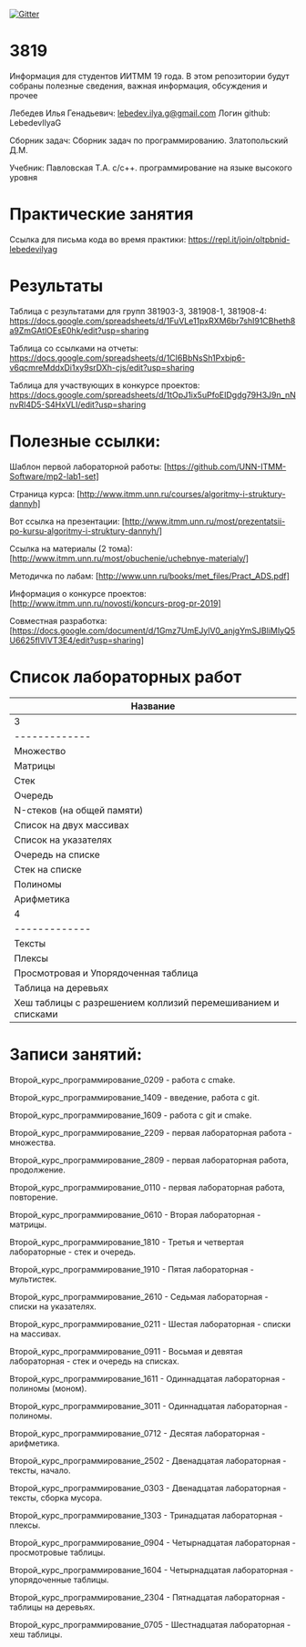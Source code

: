 [![Gitter](https://badges.gitter.im/LebedevOrg/3819.svg)](https://gitter.im/LebedevOrg/3819?utm_source=badge&utm_medium=badge&utm_campaign=pr-badge)


# 3819
Информация для студентов ИИТММ 19 года.
В этом репозитории будут собраны полезные сведения, важная информация, обсуждения и прочее

Лебедев Илья Генадьевич: lebedev.ilya.g@gmail.com
Логин github: LebedevIlyaG 

Сборник задач:
Сборник задач по программированию. Златопольский Д.М.

Учебник:
Павловская Т.А. с/с++. программирование на языке высокого уровня

# Практические занятия

Ссылка для письма кода во время практики: https://repl.it/join/oltpbnid-lebedevilyag


# Результаты

Таблица с результатами для групп 381903-3, 381908-1, 381908-4: https://docs.google.com/spreadsheets/d/1FuVLe11pxRXM6br7shI91CBheth8a9ZmGAtlOEsE0hk/edit?usp=sharing

Таблица со ссылками на отчеты: https://docs.google.com/spreadsheets/d/1CI6BbNsSh1Pxbip6-v6qcmreMddxDi1xy9srDXh-cjs/edit?usp=sharing

Таблица для участвующих в конкурсе проектов: https://docs.google.com/spreadsheets/d/1tOpJ1ix5uPfoEIDgdg79H3J9n_nNnvRl4D5-S4HxVLI/edit?usp=sharing

# Полезные ссылки:

Шаблон первой лабораторной работы: [https://github.com/UNN-ITMM-Software/mp2-lab1-set]

Страница курса: [http://www.itmm.unn.ru/courses/algoritmy-i-struktury-dannyh]

Вот ссылка на презентации: [http://www.itmm.unn.ru/most/prezentatsii-po-kursu-algoritmy-i-struktury-dannyh/]

Ссылка на материалы (2 тома): [http://www.itmm.unn.ru/most/obuchenie/uchebnye-materialy/]

Методичка по лабам: [http://www.unn.ru/books/met_files/Pract_ADS.pdf]

Информация о конкурсе проектов: [http://www.itmm.unn.ru/novosti/koncurs-prog-pr-2019]

Совместная разработка: [https://docs.google.com/document/d/1Gmz7UmEJylV0_anjgYmSJBliMIyQ5U6625flVlVT3E4/edit?usp=sharing]

# Список лабораторных работ

|Название|
|-------------|
|3|семестр|
|-------------|
|Множество|
|Матрицы|
|Стек|
|Очередь|
|N-стеков (на общей памяти)|
|Список на двух массивах|
|Список на указателях|
|Очередь на списке|
|Стек на списке|
|Полиномы|
|Арифметика|
|4|семестр|
|-------------|-------------|
|Тексты|
|Плексы|
|Просмотровая и Упорядоченная таблица|
|Таблица на деревьях|
|Хеш таблицы с разрешением коллизий перемешиванием и списками|



# Записи занятий:

Второй_курс_программирование_0209 - работа с cmake.

Второй_курс_программирование_1409 - введение, работа с git.

Второй_курс_программирование_1609 - работа с git и cmake.

Второй_курс_программирование_2209 - первая лабораторная работа - множества.

Второй_курс_программирование_2809 - первая лабораторная работа, продолжение.

Второй_курс_программирование_0110 - первая лабораторная работа, повторение.

Второй_курс_программирование_0610 - Вторая лабораторная - матрицы.

Второй_курс_программирование_1810 - Третья и четвертая лабораторные - стек и очередь.

Второй_курс_программирование_1910 - Пятая лабораторная - мультистек.

Второй_курс_программирование_2610 - Седьмая лабораторная - списки на указателях.

Второй_курс_программирование_0211 - Шестая лабораторная - списки на массивах.

Второй_курс_программирование_0911 - Восьмая и девятая лабораторная - стек и очередь на списках.

Второй_курс_программирование_1611 - Одиннадцатая лабораторная - полиномы (моном).

Второй_курс_программирование_3011 - Одиннадцатая лабораторная - полиномы.

Второй_курс_программирование_0712 - Десятая лабораторная - арифметика.

Второй_курс_программирование_2502 - Двенадцатая лабораторная - тексты, начало.

Второй_курс_программирование_0303 - Двенадцатая лабораторная - тексты, сборка мусора.

Второй_курс_программирование_1303 - Тринадцатая лабораторная - плексы.

Второй_курс_программирование_0904 - Четырнадцатая лабораторная - просмотровые таблицы.

Второй_курс_программирование_1604 - Четырнадцатая лабораторная - упорядоченные таблицы.

Второй_курс_программирование_2304 - Пятнадцатая лабораторная - таблицы на деревьях.

Второй_курс_программирование_0705 - Шестнадцатая лабораторная - хеш таблицы.

